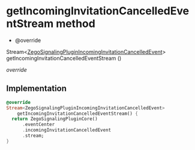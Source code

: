 


# getIncomingInvitationCancelledEventStream method







- @override

Stream&lt;[ZegoSignalingPluginIncomingInvitationCancelledEvent](../../zego_uikit_prebuilt_live_audio_room/ZegoSignalingPluginIncomingInvitationCancelledEvent-class.md)> getIncomingInvitationCancelledEventStream
()

_<span class="feature">override</span>_






## Implementation

```dart
@override
Stream<ZegoSignalingPluginIncomingInvitationCancelledEvent>
    getIncomingInvitationCancelledEventStream() {
  return ZegoSignalingPluginCore()
      .eventCenter
      .incomingInvitationCancelledEvent
      .stream;
}
```







